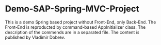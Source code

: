 # Demo-SAP-Spring-MVC-Project
This is a demo Spring based project without Front-End, only Back-End. The Front-End is reproducted by command-based AppInitializer class.
The description of the commends are in a separated file.
The content is published by Vladimir Dobrev.
